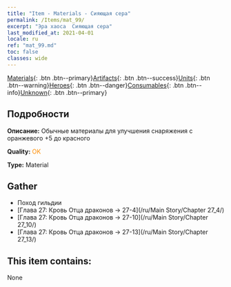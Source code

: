```yaml
---
title: "Item - Materials - Сияющая сера"
permalink: /Items/mat_99/
excerpt: "Эра хаоса  Сияющая сера"
last_modified_at: 2021-04-01
locale: ru
ref: "mat_99.md"
toc: false
classes: wide
---
```

 [Materials](/ru/Items/){: .btn .btn--primary}[Artifacts](/ru/Items/Artifacts/){: .btn .btn--success}[Units](/ru/Items/Units/){: .btn .btn--warning}[Heroes](/ru/Items/Heroes/){: .btn .btn--danger}[Consumables](/ru/Items/Consumables/){: .btn .btn--info}[Unknown](/ru/Items/Unknown/){: .btn .btn--primary}

## Подробности
 **Описание:** Обычные материалы для улучшения снаряжения c оранжевого +5 до красного

 **Quality:** <span style="color: #FF8C00">OK</span>

 **Type:** Material

## Gather

*    Поход гильдии 
*    [Глава 27: Кровь Отца драконов -> 27-4](/ru/Main Story/Chapter 27_4/) 
*    [Глава 27: Кровь Отца драконов -> 27-10](/ru/Main Story/Chapter 27_10/) 
*    [Глава 27: Кровь Отца драконов -> 27-13](/ru/Main Story/Chapter 27_13/) 

## This item contains:

  None

